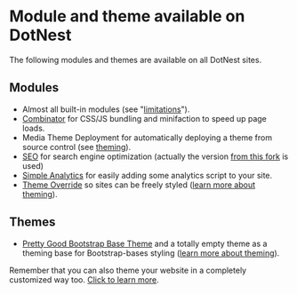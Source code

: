 # Module and theme available on DotNest


The following modules and themes are available on all DotNest sites.


## Modules
- Almost all built-in modules (see "[limitations](Limitations)").
- [Combinator](https://combinator.codeplex.com/) for CSS/JS bundling and minifaction to speed up page loads.
- Media Theme Deployment for automatically deploying a theme from source control (see  [theming](theming)).
- [SEO](https://bitbucket.org/onestop/module_onestop_seo) for search engine optimization (actually the version [from this fork](https://bitbucket.org/Lombiq/onestop.seo-hg) is used)
- [Simple Analytics](https://orchardsimpleanalytics.codeplex.com) for easily adding some analytics script to your site.
- [Theme Override](https://themeoverride.codeplex.com/) so sites can be freely styled ([learn more about theming](theming)). 

## Themes
- [Pretty Good Bootstrap Base Theme](https://pgbootstrapbasetheme.codeplex.com/) and a totally empty theme as a theming base for Bootstrap-bases styling ([learn more about theming](theming)).

Remember that you can also theme your website in a completely customized way too. [Click to learn more](theming).